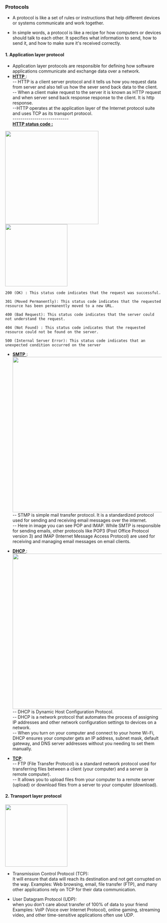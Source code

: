 

### Protocols

- A protocol is like a set of rules or instructions that help different devices or systems communicate and work together.

- In simple words, a protocol is like a recipe for how computers or devices should talk to each other. It specifies what information to send, how to send it, and how to make sure it's received correctly.

#### 1. Application layer protocol
-  Application layer protocols are responsible for defining how software applications communicate and exchange data over a network. 
- <U><b> HTTP</b> </U> :<br/> 
-- HTTP is a client server protocol and it tells us how you request data from server and also tell us how the sever send back data to the client. <br/>
-- When a client make request to the server it is known as HTTP request and when server send back response response to the client. It is http response.<br/>
--HTTP operates at the application layer of the Internet protocol suite and uses TCP as its transport protocol.<br/>
----------------------------<br/>
<u><b>HTTP status code : </b></u><br/>
<img src ="https://th.bing.com/th/id/OIP.yrMWEpUC-hXED7oGD0j2ogAAAA?pid=ImgDet&rs=1" width = '300' >
<br/>
<img src="https://th.bing.com/th/id/OIP.ErN6Wiw-62SCMLBt5TK34AHaGp?w=193&h=180&c=7&r=0&o=5&dpr=1.3&pid=1.7" width = '200'>

```
200 (OK) : This status code indicates that the request was successful.

301 (Moved Permanently): This status code indicates that the requested resource has been permanently moved to a new URL.

400 (Bad Request): This status code indicates that the server could not understand the request.

404 (Not Found) : This status code indicates that the requested resource could not be found on the server.

500 (Internal Server Error): This status code indicates that an unexpected condition occurred on the server
```
- <u><b>SMTP</b> </u>:<br/>
<img src = "https://d6x8u9i2.rocketcdn.me/blog/wp-content/uploads/2017/11/smtp-message-flow.png" width ='500'><br/>
-- STMP is simple mail transfer protocol. It is a standardized protocol used for sending and receiving email messages over the internet.<br/>
-- Here in image you can see POP and IMAP. While SMTP is responsible for sending emails, other protocols like POP3 (Post Office Protocol version 3) and IMAP (Internet Message Access Protocol) are used for receiving and managing email messages on email clients.

- <U><b>DHCP </b></U>: <BR/>
<img src="https://skillsireupload.s3.amazonaws.com/upload/photos/2020/11/u9OU3TtZKtcYM2a4CkgX_23_e4389543609182c3b47caa88fe2620aa_image.png" width='500'><br/>
-- DHCP is Dynamic Host Configuration Protocol.<br/>
--  DHCP is a network protocol that automates the process of assigning IP addresses and other network configuration settings to devices on a network.<br/>
-- When you turn on your computer and connect to your home Wi-Fi, DHCP ensures your computer gets an IP address, subnet mask, default gateway, and DNS server addresses without you needing to set them manually.<br/>

- <U><b>TCP</b></U>: <BR/>
-- FTP (File Transfer Protocol) is a standard network protocol used for transferring files between a client (your computer) and a server (a remote computer).<BR/>
-- It allows you to upload files from your computer to a remote server (upload) or download files from a server to your computer (download). 


#### 2. Transport layer protocol
<img src="https://i.pinimg.com/originals/53/3d/89/533d891d1f54a2481d5fb14d31ec7f29.jpg" width= '200'><BR/>

- Transmission Control Protocol (TCP):</BR>
It will ensure that data will reach its destination and not get corrupted on the way.
Examples: Web browsing, email, file transfer (FTP), and many other applications rely on TCP for their data communication.

- User Datagram Protocol (UDP):</BR>
when you don't care about transfer of 100% of data to your friend
Examples: VoIP (Voice over Internet Protocol), online gaming, streaming video, and other time-sensitive applications often use UDP.




